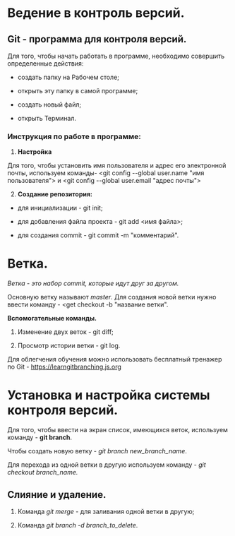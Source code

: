 
# Ведение в контроль версий. #

## Git - программа для контроля версий. ##

Для того, чтобы начать работать в программе, необходимо совершить определенные действия:

* создать папку на Рабочем столе;

* открыть эту папку в самой программе;

* создать новый файл;

* открыть Терминал.

### Инструкция по работе в программе: ###

1. **Настройка**

Для того, чтобы установить имя пользователя и адрес его электронной почты, используем команды- <git config --global user.name "имя пользователя"> и <git config --global user.email "адрес почты">

2. **Создание репозитория:**

* для инициализации - git init;

* для добавления файла проекта - git add <имя файла>;

* для создания commit - git commit -m "комментарий".

# Ветка. # 

*Ветка - это набор commit, которые идут друг за другом.*

Основную ветку называют *master*. Для создания новой ветки нужно ввести команду - <get checkout -b "название ветки".

**Вспомогательные команды.**

1. Изменение двух веток - git diff;

2. Просмотр истории ветки - git log.

Для облегчения обучения можно использовать бесплатный тренажер по Git - https://learngitbranching.js.org 

# Установка и наcтройка системы контроля версий.

Для того, чтобы ввести на экран список, имеющихся веток, используем команду - **git branch**.

Чтобы создать новую ветку - *git branch new_branch_name*.

Для перехода из одной ветки в другую используем команду - *git checkout branch_name.*

## Слияние и удаление. ##

1. Команда *git merge* - для заливания одной ветки в другую;

2. Команда *git branch -d branch_to_delete*.








